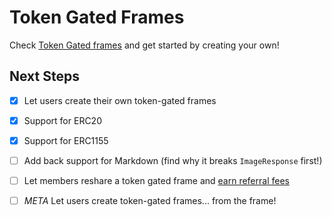 # Token Gated Frames

Check [Token Gated frames](https://frames.token-gated.com/) and get started by creating your own!

## Next Steps

- [x] Let users create their own token-gated frames
- [x] Support for ERC20
- [x] Support for ERC1155
- [ ] Add back support for Markdown (find why it breaks `ImageResponse` first!)
- [ ] Let members reshare a token gated frame and [earn referral fees](https://unlock-protocol.com/blog/referral-fees?_gl=1*p7ybix*_ga*MTMyNTU2OTQxMC4xNzA2Mjk4NTQ4*_ga_DGDLJTEV6N*MTcwNjcxNDkyMi40LjAuMTcwNjcxNDkyMi4wLjAuMA..)
- [ ] _META_ Let users create token-gated frames... from the frame!

